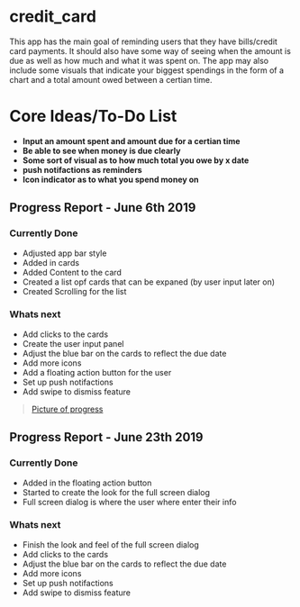 # credit_card

This app has the main goal of reminding users that they have bills/credit card
payments. It should also have some way of seeing when the amount is due as well
as how much and what it was spent on. The app may also include some visuals that
indicate your biggest spendings in the form of a chart and a total amount owed 
between a certian time. 

<h1>Core Ideas/To-Do List</h1>
<ul>
  <li><b>Input an amount spent and amount due for a certian time</b></li>
  <li><b>Be able to see when money is due clearly</b></li>
  <li><b>Some sort of visual as to how much total you owe by x date</b></li>
  <li><b>push notifactions as reminders</b></li>
  <li><b>Icon indicator as to what you spend money on</b></li>
</ul>


<h2>Progress Report - June 6th 2019</h2>

<h3>Currently Done</h3>
<ul>
  <li>Adjusted app bar style</li>
  <li>Added in cards</li>
  <li>Added Content to the card</li>
  <li>Created a list opf cards that can be expaned (by user input later on)</li>
  <li>Created Scrolling for the list</li>
</ul>

<h3>Whats next</h3>
<ul>
  <li>Add clicks to the cards</li>
  <li>Create the user input panel</li>
  <li>Adjust the blue bar on the cards to reflect the due date</li>
  <li>Add more icons</li>
  <li>Add a floating action button for the user</li>
  <li>Set up push notifactions</li>
  <li>Add swipe to dismiss feature</li>
</ul>

<blockquote class="imgur-embed-pub" lang="en" data-id="a/P0wkZR7">
 <a href="https://imgur.com/MSPk1zv">Picture of progress</a></blockquote>

<h2>Progress Report - June 23th 2019</h2>

<h3>Currently Done</h3>
<ul>
  <li>Added in the floating action button</li>
  <li>Started to create the look for the full screen dialog</li>
  <li>Full screen dialog is where the user where enter their info</li>
</ul>

<h3>Whats next</h3>
<ul>
  <li>Finish the look and feel of the full screen dialog</li>
  <li>Add clicks to the cards</li>
  <li>Adjust the blue bar on the cards to reflect the due date</li>
  <li>Add more icons</li>
  <li>Set up push notifactions</li>
  <li>Add swipe to dismiss feature</li>
</ul>

<blockquote class="imgur-embed-pub" lang="en" data-id="a/sviOojW"><a href="//imgur.com/a/sviOojW"></a></blockquote><script async src="//s.imgur.com/min/embed.js" charset="utf-8"></script>
